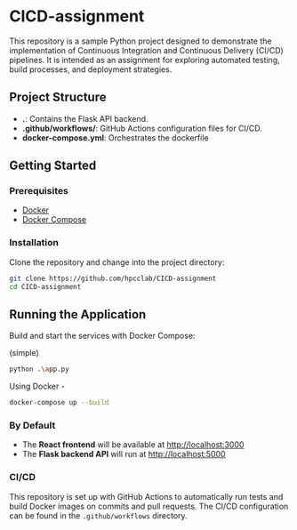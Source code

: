 # CICD-assignment

This repository is a sample Python project designed to demonstrate the implementation of Continuous Integration and Continuous Delivery (CI/CD) pipelines. It is intended as an assignment for exploring automated testing, build processes, and deployment strategies.


## Project Structure

- **.**: Contains the Flask API backend.
- **.github/workflows/**: GitHub Actions configuration files for CI/CD.
- **docker-compose.yml**: Orchestrates the dockerfile

## Getting Started

### Prerequisites

- [Docker](https://docs.docker.com/get-docker/)
- [Docker Compose](https://docs.docker.com/compose/)

### Installation

Clone the repository and change into the project directory:

```bash
git clone https://github.com/hpcclab/CICD-assignment
cd CICD-assignment
```
## Running the Application

Build and start the services with Docker Compose:

(simple)

```bash
python .\app.py
```

Using Docker - 

```bash
docker-compose up --build
```

### By Default

- The **React frontend** will be available at [http://localhost:3000](http://localhost:3000)
- The **Flask backend API** will run at [http://localhost:5000](http://localhost:5000)

### CI/CD

This repository is set up with GitHub Actions to automatically run tests and build Docker images on commits and pull requests. The CI/CD configuration can be found in the `.github/workflows` directory.




